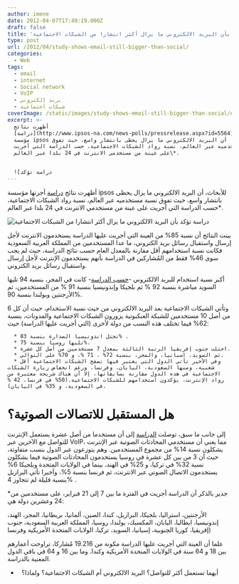 ```yaml
---
author: imene
date: 2012-04-07T17:49:19.000Z
draft: false
title: 'دراسة تؤكد بأن البريد الالكتروني ما يزال أكثر انتشارا من الشبكات الاجتماعية  '
type: post
url: /2012/04/study-shows-email-still-bigger-than-social/
categories:
  - Web
tags:
  - email
  - internet
  - Social network
  - VoIP
  - بريد إلكتروني
  - شبكات اجتماعية
coverImage: /static/images/study-shows-email-still-bigger-than-social/email.png
excerpt: >-
  أظهرت نتائج
  [دراسة](http://www.ipsos-na.com/news-polls/pressrelease.aspx?id=5564) أجرتها
  مؤسسة ipsos للأبحاث، أن البريد الالكتروني ما يزال يحظى بانتشار واسع، حيث تفوق
  نسبة مستخدميه عبر العالم، نسبة رواد الشبكات الاجتماعية، حسب الدراسة التي أجريت
  على عينة من مستخدمي الانترنت في 24 بلدا عبر العالم\*.


  ![دراسة تؤكد
---
```

أظهرت نتائج [دراسة](http://www.ipsos-na.com/news-polls/pressrelease.aspx?id=5564) أجرتها مؤسسة ipsos للأبحاث، أن البريد الالكتروني ما يزال يحظى بانتشار واسع، حيث تفوق نسبة مستخدميه عبر العالم، نسبة رواد الشبكات الاجتماعية، حسب الدراسة التي أجريت على عينة من مستخدمي الانترنت في 24 بلدا عبر العالم\*.

![دراسة تؤكد بأن البريد الالكتروني ما يزال أكثر انتشارا من الشبكات الاجتماعية](/static/images/study-shows-email-still-bigger-than-social/email.png)

بينت النتائج أن نسبة 85% من العينة التي أجريت عليها الدراسة يستخدمون الانترنت لأجل إرسال واستقبال رسائل بريد الكتروني، ما عدا المستخدمين من المملكة العربية السعودية فكانت نسبة استخدامهم أقل مقارنة بالمعدل العام حسب نتائج الدراسة، حيث لم يجب سوى 46% فقط من المُشاركين في الدراسة بأنهم يستخدمون الإنترنت لأجل إرسال واستقبال رسائل بريد الكتروني.

أكبر نسبة استخدام للبريد الالكتروني -[حسب الدراسة](http://www.ipsos-na.com/news-polls/pressrelease.aspx?id=5564)- كانت في المجر، بنسبة 94 تليها السويد مباشرة بنسبة 92 % ثم بلجيكا وإندونيسيا بنسبة 91 % من المستخدمين، ثم الأرجنتين وبولندا بنسبة 90%.

وتأتي الشبكات الاجتماعية بعد البريد الالكتروني من حيث نسبة الاستخدام، حيث أن كل 6 من أصل 10 مستخدمين للشبكة العنكبوتية يزورون الشبكات الاجتماعية والمدونات، بنسبة 62% فيما تختلف هذه النسب من دولة لأخرى (التي أجريت عليها الدراسة) حيث:

~~~
  * تحتل اندونيسيا الصدارة بنسبة 83% .
  * تليها روسيا بنسبة 75%.
  * احتلت جنوب إفريقيا الرتبة الثالثة بمعدل 7 مستخدمين من أصل كل عشرة.
  * ثم السويد، اسبانيا، والمجر، بنسبة 72% ، 71 %، و 70% على التوالي.
  * وفي الأخير تأتي الدول التي يعتبر فيها تصفح الشبكات الاجتماعية أقل شعبية، ومنها السعودية، اليابان، وفرنسا. ورغم انخفاض زيارة الشبكات الاجتماعية في هذه الدول مقارنة بسابقاتها، إلا أن هناك شريحة معتبرة من رواد الإنترنت، يؤكدون استخدامهم للشبكات الاجتماعية.(50% في فرنسا، 42 % في السعودية، و 35% في اليابان).
~~~

# هل المستقبل للاتصالات الصوتية؟

إلى جانب ما سبق، توصلت [الدراسة](http://www.ipsos-na.com/news-polls/pressrelease.aspx?id=5564) إلى أن مستخدما من أصل عشرة يستعمل الإنترنت للتواصل مع الآخرين عبر VoIP، مما يعني أن مستخدمي المحادثات الصوتية عبر الإنترنت يشكلون نسبة 14% من مجموع المستخدمين. وهم يتوزعون عبر الدول بنسب متفاوتة، حيث أن 3 من بين كل عشرة في روسيا يستخدمون المحادثات الصوتية فيما يشكلون نسبة 32% في تركيا، و 25% في الهند، بينما في الولايات المتحدة وبلجيكا 6% يستخدمون الاتصال الصوتي عبر الانترنت، ثم فرنسا بنسبة 5%، وأخيرا تأتي البرازيل بنسبة قليلة لم تتجاوز 4% .

\*جدير بالذكر أن الدراسة أجريت في الفترة ما بين 7 إلى 21 فبراير، على مستخدمين من 24 وعشرين دولة هي:

الأرجنتين، استراليا، بلجيكا، البرازيل، كندا، الصين، ألمانيا، بريطانيا، المجر، الهند، إندونيسيا، ايطاليا، اليابان، المكسيك، بولندا، روسيا، المملكة العربية السعودية، جنوب إفريقيا، كوريا الجنوبية، إسبانيا، السويد، تركيا، الولايات المتحدة الأمريكية وفرنسا)

علما أن العينة التي أجريت عليها الدراسة مكونة من 19.216 مُشاركا، تراوحت أعمارهم بين 18 و 64 سنة في الولايات المتحدة الأمريكية وكندا. وما بين 16 و 64 في باقي الدول المعنية بالدراسة.

-     أيهما تستعمل أكثر للتواصل؟ البريد الالكتروني أم الشبكات الاجتماعية؟ ولماذا؟
